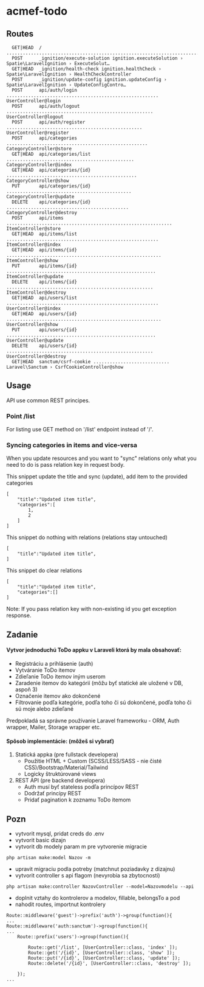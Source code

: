 # acmef-todo

## Routes
```
  GET|HEAD  / .......................................................................................... 
  POST      _ignition/execute-solution ignition.executeSolution › Spatie\LaravelIgnition › ExecuteSolut…
  GET|HEAD  _ignition/health-check ignition.healthCheck › Spatie\LaravelIgnition › HealthCheckController
  POST      _ignition/update-config ignition.updateConfig › Spatie\LaravelIgnition › UpdateConfigContro…
  POST      api/auth/login ........................................................ UserController@login
  POST      api/auth/logout ...................................................... UserController@logout
  POST      api/auth/register .................................................. UserController@register
  POST      api/categories .................................................... CategoryController@store
  GET|HEAD  api/categories/list ............................................... CategoryController@index
  GET|HEAD  api/categories/{id} ................................................ CategoryController@show
  PUT       api/categories/{id} .............................................. CategoryController@update
  DELETE    api/categories/{id} ............................................. CategoryController@destroy
  POST      api/items ............................................................. ItemController@store
  GET|HEAD  api/items/list ........................................................ ItemController@index
  GET|HEAD  api/items/{id} ......................................................... ItemController@show
  PUT       api/items/{id} ....................................................... ItemController@update
  DELETE    api/items/{id} ...................................................... ItemController@destroy
  GET|HEAD  api/users/list ........................................................ UserController@index
  GET|HEAD  api/users/{id} ......................................................... UserController@show
  PUT       api/users/{id} ....................................................... UserController@update
  DELETE    api/users/{id} ...................................................... UserController@destroy
  GET|HEAD  sanctum/csrf-cookie ............................ Laravel\Sanctum › CsrfCookieController@show
```

## Usage
API use common REST principes.

### Point /list
For listing use GET method on '/list' endpoint instead of '/'.

### Syncing categories in items and vice-versa
When you update resources and you want to "sync" relations only what you need to do is pass relation key in request body.

This snippet update the title and sync (update), add item to the provided categories
```
[
    "title":"Updated item title",
    "categories":[
        1,
        2
    ]
]
```
This snippet do nothing with relations (relations stay untouched)
```
[
    "title":"Updated item title",
]
```
This snippet do clear relations
```
[
    "title":"Updated item title",
    "categories":[]
]
```

Note: If you pass relation key with non-existing id you get exception response.

## Zadanie
#### Vytvor jednoduchú ToDo appku v Laraveli ktorá by mala obsahovať:
- Registráciu a prihlásenie (auth)
- Vytváranie ToDo itemov
- Zdieľanie ToDo itemov iným userom
- Zaradenie itemov do kategórií (môžu byť statické ale uložené v DB, aspoň 3)
- Označenie itemov ako dokončené
- Filtrovanie podľa kategórie, podľa toho či sú dokončené, podľa toho či sú moje alebo zdieľané

Predpokladá sa správne používanie Laravel frameworku - ORM, Auth wrapper, Mailer, Storage wrapper etc.

#### Spôsob implementácie: (môžeš si vybrať)
1. Statická appka (pre fullstack developera)
    - Použitie HTML + Custom (SCSS/LESS/SASS - nie čisté CSS)/Bootstrap/Material/Tailwind
    - Logicky štruktúrované views
2. REST API (pre backend developera)
    - Auth musí byť stateless podľa princípov REST
    - Dodržať princípy REST
    - Pridať pagination k zoznamu ToDo itemom

## Pozn
- vytvorit mysql, pridat creds do .env
- vytvorit basic dizajn
- vytvorit db modely param m pre vytvorenie migracie
```
php artisan make:model Nazov -m
```
- upravit migraciu podla potreby (matchnut poziadavky z dizajnu)
- vytvorit controller s api flagom (nevyrobia sa zbytocnosti)
```
php artisan make:controller NazovController --model=Nazovmodelu --api
```
- doplnit vztahy do kontrolerov a modelov, fillable, belongsTo a pod
- nahodit routes, importnut kontrolery
```
Route::middleware('guest')->prefix('auth')->group(function(){
...
Route::middleware('auth:sanctum')->group(function(){
...
    Route::prefix('users')->group(function(){

        Route::get('/list', [UserController::class, 'index' ]);
        Route::get('/{id}', [UserController::class, 'show' ]);
        Route::put('/{id}', [UserController::class, 'update' ]);
        Route::delete('/{id}', [UserController::class, 'destroy' ]);

    });
...
```
